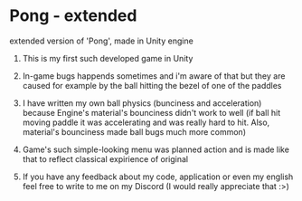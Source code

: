 # Pong - extended
extended version of 'Pong', made in Unity engine

1) This is my first such developed game in Unity 

2) In-game bugs happends sometimes and i'm aware of that but they are caused for example by the ball hitting the bezel of one of the paddles 

3) I have written my own ball physics (bunciness and acceleration) because Engine's material's bounciness didn't work to well 
(if ball hit moving paddle it was accelerating and was really hard to hit. Also, material's bounciness made ball bugs much more common)

4) Game's such simple-looking menu was planned action and is made like that to reflect classical expirience of original

5) If you have any feedback about my code, application or even my english feel free to write to me on my Discord (I would really appreciate that :>)
